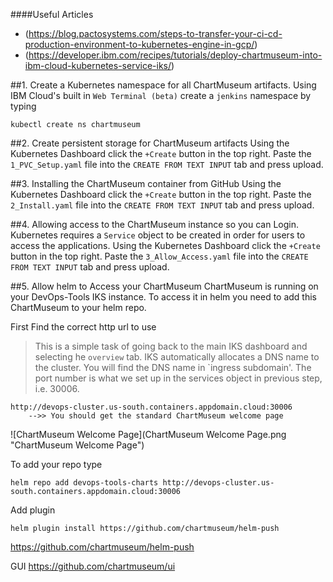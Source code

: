 ####Useful Articles
* (https://blog.pactosystems.com/steps-to-transfer-your-ci-cd-production-environment-to-kubernetes-engine-in-gcp/)
* (https://developer.ibm.com/recipes/tutorials/deploy-chartmuseum-into-ibm-cloud-kubernetes-service-iks/)


##1. Create a Kubernetes namespace for all ChartMuseum artifacts.
Using IBM Cloud's built in `Web Terminal (beta)` create a `jenkins` namespace by typing
	
	kubectl create ns chartmuseum
##2. Create persistent storage for ChartMuseum artifacts
Using the Kubernetes Dashboard click the `+Create` button in the top right. Paste the `1_PVC_Setup.yaml` file into the `CREATE FROM TEXT INPUT` tab and press upload.
	
##3. Installing the ChartMuseum container from GitHub
Using the Kubernetes Dashboard click the `+Create` button in the top right. Paste the `2_Install.yaml` file into the `CREATE FROM TEXT INPUT` tab and press upload.

##4. Allowing access to the ChartMuseum instance so you can Login.
Kubernetes requires  a `Service` object to be created in order for users to access the applications. 
Using the Kubernetes Dashboard click the `+Create` button in the top right. Paste the `3_Allow_Access.yaml` file into the `CREATE FROM TEXT INPUT` tab and press upload.

##5. Allow helm to Access your ChartMuseum
ChartMuseum is running on your DevOps-Tools IKS instance. To access it in helm you need to add this ChartMuseum to your helm repo. 

First Find the correct http url to use
> This is a simple task of going back to the main IKS dashboard and selecting he `overview` tab. IKS automatically allocates a DNS name to the cluster. You will find the DNS name in `ingress subdomain'. The port number is what we set up in the services object in previous step, i.e. 30006.

	http://devops-cluster.us-south.containers.appdomain.cloud:30006
		-->> You should get the standard ChartMuseum welcome page
![ChartMuseum Welcome Page](ChartMuseum Welcome Page.png "ChartMuseum Welcome Page") 


To add your repo type

	helm repo add devops-tools-charts http://devops-cluster.us-south.containers.appdomain.cloud:30006

Add plugin	
	
	helm plugin install https://github.com/chartmuseum/helm-push
	
https://github.com/chartmuseum/helm-push


GUI
https://github.com/chartmuseum/ui
